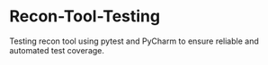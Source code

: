 # Recon-Tool-Testing
Testing recon tool using pytest and PyCharm to ensure reliable and automated test coverage.
